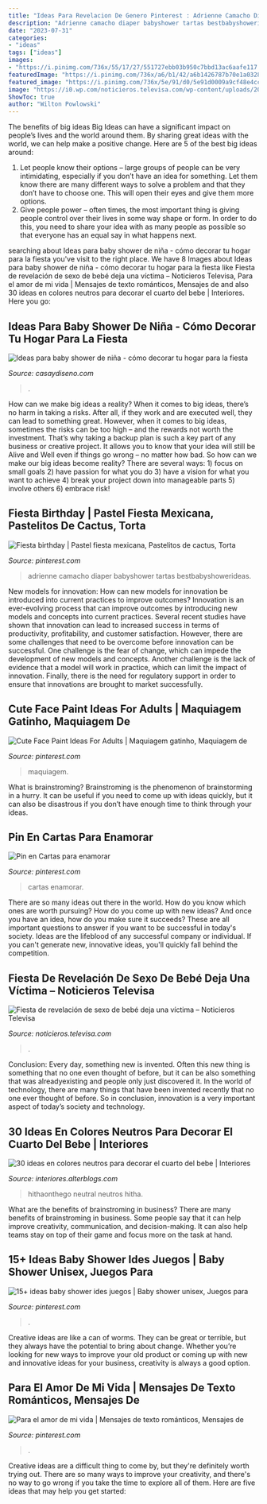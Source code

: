 ```yaml
---
title: "Ideas Para Revelacion De Genero Pinterest : Adrienne Camacho Diaper Babyshower Tartas Bestbabyshowerideas"
description: "Adrienne camacho diaper babyshower tartas bestbabyshowerideas"
date: "2023-07-31"
categories:
- "ideas"
tags: ["ideas"]
images:
- "https://i.pinimg.com/736x/55/17/27/551727ebb03b950c7bbd13ac6aafe117.jpg"
featuredImage: "https://i.pinimg.com/736x/a6/b1/42/a6b1426787b70e1a03286bf933b53239.jpg"
featured_image: "https://i.pinimg.com/736x/5e/91/d0/5e91d0009a9cf48e4cc15dad893e3591.jpg"
image: "https://i0.wp.com/noticieros.televisa.com/wp-content/uploads/2019/10/pastel-revelar-sexo-bebe.jpg?fit=1080%2C609&amp;ssl=1"
ShowToc: true
author: "Wilton Powlowski"
---
```



The benefits of big ideas
Big Ideas can have a significant impact on people’s lives and the world around them. By sharing great ideas with the world, we can help make a positive change. Here are 5 of the best big ideas around: 
1. Let people know their options – large groups of people can be very intimidating, especially if you don’t have an idea for something. Let them know there are many different ways to solve a problem and that they don’t have to choose one. This will open their eyes and give them more options. 
2. Give people power – often times, the most important thing is giving people control over their lives in some way shape or form. In order to do this, you need to share your idea with as many people as possible so that everyone has an equal say in what happens next. 

	

		
searching about Ideas para baby shower de niña - cómo decorar tu hogar para la fiesta you've visit to the right place. We have 8 Images about Ideas para baby shower de niña - cómo decorar tu hogar para la fiesta like Fiesta de revelación de sexo de bebé deja una víctima – Noticieros Televisa, Para el amor de mi vida | Mensajes de texto románticos, Mensajes de and also 30 ideas en colores neutros para decorar el cuarto del bebe | Interiores. Here you go:
		
    
## Ideas Para Baby Shower De Niña - Cómo Decorar Tu Hogar Para La Fiesta

<img loading=lazy src="https://casaydiseno.com/wp-content/uploads/2019/08/fiesta-bebe-720x480.jpg" onerror="this.onerror=null;this.src='https://tse2.mm.bing.net/th?id=OIP.suaQCQ2PfzOADqu6VNPjEwHaE8&amp;pid=15.1';" alt="Ideas para baby shower de niña - cómo decorar tu hogar para la fiesta">

_Source: casaydiseno.com_

>. 

	

How can we make big ideas a reality?
When it comes to big ideas, there’s no harm in taking a risks. After all, if they work and are executed well, they can lead to something great. However, when it comes to big ideas, sometimes the risks can be too high – and the rewards not worth the investment. That’s why taking a backup plan is such a key part of any business or creative project. It allows you to know that your idea will still be Alive and Well even if things go wrong – no matter how bad. So how can we make our big ideas become reality?
There are several ways: 1) focus on small goals 2) have passion for what you do 3) have a vision for what you want to achieve 4) break your project down into manageable parts 5) involve others 6) embrace risk!

    
## Fiesta Birthday | Pastel Fiesta Mexicana, Pastelitos De Cactus, Torta

<img loading=lazy src="https://i.pinimg.com/736x/5e/91/d0/5e91d0009a9cf48e4cc15dad893e3591.jpg" onerror="this.onerror=null;this.src='https://tse3.mm.bing.net/th?id=OIP.lYQG6YGlhxyUaqgBOIZCwQHaK0&amp;pid=15.1';" alt="Fiesta birthday | Pastel fiesta mexicana, Pastelitos de cactus, Torta">

_Source: pinterest.com_

>adrienne camacho diaper babyshower tartas bestbabyshowerideas. 

	

New models for innovation: How can new models for innovation be introduced into current practices to improve outcomes?
Innovation is an ever-evolving process that can improve outcomes by introducing new models and concepts into current practices. Several recent studies have shown that innovation can lead to increased success in terms of productivity, profitability, and customer satisfaction. However, there are some challenges that need to be overcome before innovation can be successful. One challenge is the fear of change, which can impede the development of new models and concepts. Another challenge is the lack of evidence that a model will work in practice, which can limit the impact of innovation. Finally, there is the need for regulatory support in order to ensure that innovations are brought to market successfully.

    
## Cute Face Paint Ideas For Adults | Maquiagem Gatinho, Maquiagem De

<img loading=lazy src="https://i.pinimg.com/736x/a6/b1/42/a6b1426787b70e1a03286bf933b53239.jpg" onerror="this.onerror=null;this.src='https://tse2.mm.bing.net/th?id=OIP.PmjNt6bP0eB8jkn2iNx2QQHaLA&amp;pid=15.1';" alt="Cute Face Paint Ideas For Adults | Maquiagem gatinho, Maquiagem de">

_Source: pinterest.com_

>maquiagem. 

	

What is brainstroming? Brainstroming is the phenomenon of brainstorming in a hurry. It can be useful if you need to come up with ideas quickly, but it can also be disastrous if you don’t have enough time to think through your ideas.

    
## Pin En Cartas Para Enamorar

<img loading=lazy src="https://i.pinimg.com/736x/55/17/27/551727ebb03b950c7bbd13ac6aafe117.jpg" onerror="this.onerror=null;this.src='https://tse1.mm.bing.net/th?id=OIP.6cEVoN7O0rw1xumwIkOrSgHaO0&amp;pid=15.1';" alt="Pin en Cartas para enamorar">

_Source: pinterest.com_

>cartas enamorar. 

	

There are so many ideas out there in the world. How do you know which ones are worth pursuing? How do you come up with new ideas? And once you have an idea, how do you make sure it succeeds? These are all important questions to answer if you want to be successful in today's society. Ideas are the lifeblood of any successful company or individual. If you can't generate new, innovative ideas, you'll quickly fall behind the competition.

    
## Fiesta De Revelación De Sexo De Bebé Deja Una Víctima – Noticieros Televisa

<img loading=lazy src="https://i0.wp.com/noticieros.televisa.com/wp-content/uploads/2019/10/pastel-revelar-sexo-bebe.jpg?fit=1080%2C609&amp;ssl=1" onerror="this.onerror=null;this.src='https://tse1.mm.bing.net/th?id=OIP.R6fj1nEwS4_H9P_sTplx_wHaEL&amp;pid=15.1';" alt="Fiesta de revelación de sexo de bebé deja una víctima – Noticieros Televisa">

_Source: noticieros.televisa.com_

>. 

	

Conclusion:
Every day, something new is invented. Often this new thing is something that no one even thought of before, but it can be also something that was alreadyexisting and people only just discovered it. In the world of technology, there are many things that have been invented recently that no one ever thought of before. So in conclusion, innovation is a very important aspect of today’s society and technology.

    
## 30 Ideas En Colores Neutros Para Decorar El Cuarto Del Bebe | Interiores

<img loading=lazy src="https://interiores.alterblogs.com/wp-content/uploads/2016/04/30-ideas-para-el-cuarto-del-bebe-28.jpg" onerror="this.onerror=null;this.src='https://tse2.mm.bing.net/th?id=OIP.PDjKjy4h3TNjKpqSBCqRTQHaHa&amp;pid=15.1';" alt="30 ideas en colores neutros para decorar el cuarto del bebe | Interiores">

_Source: interiores.alterblogs.com_

>hithaonthego neutral neutros hitha. 

	

What are the benefits of brainstroming in business?
There are many benefits of brainstroming in business. Some people say that it can help improve creativity, communication, and decision-making. It can also help teams stay on top of their game and focus more on the task at hand.

    
## 15+ Ideas Baby Shower Ides Juegos | Baby Shower Unisex, Juegos Para

<img loading=lazy src="https://i.pinimg.com/736x/4d/74/45/4d744531f71b41c5372dab215a32aed7.jpg" onerror="this.onerror=null;this.src='https://tse4.mm.bing.net/th?id=OIP.np0XfwjfHQlAHcNwmQthkAAAAA&amp;pid=15.1';" alt="15+ ideas baby shower ides juegos | Baby shower unisex, Juegos para">

_Source: pinterest.com_

>. 

	

Creative ideas are like a can of worms. They can be great or terrible, but they always have the potential to bring about change. Whether you’re looking for new ways to improve your old product or coming up with new and innovative ideas for your business, creativity is always a good option.

    
## Para El Amor De Mi Vida | Mensajes De Texto Románticos, Mensajes De

<img loading=lazy src="https://i.pinimg.com/736x/00/b8/dc/00b8dc3df6e1d9756aa7f3c4f502ecd0.jpg" onerror="this.onerror=null;this.src='https://tse1.mm.bing.net/th?id=OIP.r8HSrZC4H-2Ecupbi_VC4wHaMG&amp;pid=15.1';" alt="Para el amor de mi vida | Mensajes de texto románticos, Mensajes de">

_Source: pinterest.com_

>. 

	

Creative ideas are a difficult thing to come by, but they're definitely worth trying out. There are so many ways to improve your creativity, and there's no way to go wrong if you take the time to explore all of them. Here are five ideas that may help you get started: 

